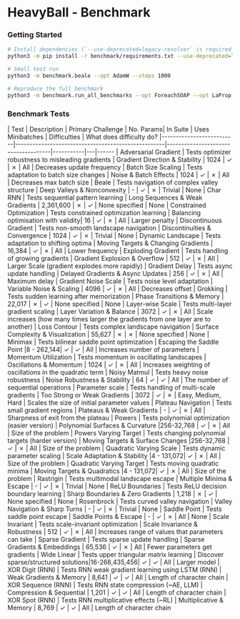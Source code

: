 # HeavyBall - Benchmark

### Getting Started
```BASH
# Install dependencies (`--use-deprecated=legacy-resolver` is required to install the latest BoTorch)
python3 -m pip install -r benchmark/requirements.txt --use-deprecated=legacy-resolver

# Small test run
python3 -m benchmark.beale --opt AdamW --steps 1000

# Reproduce the full benchmark
python3 -m benchmark.run_all_benchmarks --opt ForeachSOAP --opt LaProp --opt AdamW --opt Muon --opt ForeachCachedNewtonPSGD  --opt RMSprop --opt OrthoLaProp --opt ForeachSFAdamW --opt ForeachADOPT --opt LaPropOrtho --opt CachedPSGDKron --opt SignLaProp --opt ForeachSOLP --opt PSGDLRA --opt NewtonPSGDLRA --opt NewtonHybrid2PSGDKron --opt NewtonHybrid2PSGDLRA --opt mars-NewtonHybrid2PSGDLRA --opt MSAMLaProp --opt mars-adaptive-NewtonHybrid2PSGDKron  --opt mars-ortho-NewtonHybrid2PSGDKron --opt MuonLaProp --opt mars-unscaled-NewtonHybrid2PSGDKron --opt mars-NewtonHybrid2PSGDKron --opt cautious-AdamW --opt unscaled_cautious-AdamW --opt mars-AdamW  --dtype float32 --steps 1000000 --trials 1000 --parallelism 256 --seeds 1 --difficulties trivial --difficulties easy --difficulties medium --difficulties hard --difficulties extreme --difficulties nightmare --timeout 2880
```

### Benchmark Tests

| Test                     | Description                                        | Primary Challenge                   | No. Params| In Suite | Uses Minibatches | Difficulties | What does difficulty do?
|--------------------------|----------------------------------------------------|-------------------------------------|-----------|---|------
| Adversarial Gradient     | Tests optimizer robustness to misleading gradients | Gradient Direction & Stability      | 1024      | ✓ | ✗ | All | Decreases update frequency
| Batch Size Scaling       | Tests adaptation to batch size changes             | Noise & Batch Effects               | 1024      | ✓ | ✗ | All | Decreases max batch size
| Beale                    | Tests navigation of complex valley structure       | Deep Valleys & Nonconvexity         |   -       | ✓ | ✗ | Trivial | None
| Char RNN                 | Tests sequential pattern learning                  | Long Sequences & Weak Gradients     | 2,361,600 | ✗ | ✓ | None specified | None
| Constrained Optimization | Tests constrained optimization learning            | Balancing optimisation with validity|  16       | ✓ | ✗ | All | Larger penalty
| Discontinuous Gradient   | Tests non-smooth landscape navigation              | Discontinuities & Convergence       | 1024      | ✓ | ✗ | Trivial | None
| Dynamic Landscape        | Tests adaptation to shifting optima                | Moving Targets & Changing Gradients | 16,384    | ✓ | ✗ | All | Lower frequency
| Exploding Gradient       | Tests handling of growing gradients                | Gradient Explosion & Overflow       | 512       | ✓ | ✗ | All | Larger Scale (gradient explodes more rapidly)
| Gradient Delay           | Tests async update handling                        | Delayed Gradients & Async Updates   | 256       | ✓ | ✗ | All | Maximum delay
| Gradient Noise Scale     | Tests noise level adaptation                       | Variable Noise & Scaling            | 4096      | ✓ | ✗ | All | Decreases offset
| Grokking                 | Tests sudden learning after memorization           | Phase Transitions & Memory          | 22,017    | ✗ | ✓ | None specified | None
| Layer-wise Scale         | Tests multi-layer gradient scaling                 | Layer Variation & Balance           | 3072      | ✓ | ✗ | All | Scale increases (how many times larger the gradients from one layer are to another)
| Loss Contour             | Tests complex landscape navigation                 | Surface Complexity & Visualization  | 55,627    | ✗ | ✗ | None specified | None
| Minimax                  | Tests bilinear saddle point optimization           | Escaping the Saddle Point           |8 - 262,144| ✓ | ✓ | All | Increases number of parameters
| Momentum Utilization     | Tests momentum in oscillating landscapes           | Oscillations & Momentum             | 1024      | ✓ | ✗ | All | Increases weighting of oscillations in the quadratic term
| Noisy Matmul             | Tests heavy noise robustness                       | Noise Robustness & Stability        | 64        | ✓ | ✓ | All | The number of sequential operations
| Parameter scale          | Tests handling of multi-scale gradients            | Too Strong or Weak Gradients        | 3072      | ✓ | ✗ | Easy, Medium, Hard | Scales the size of initial parameter values
| Plateau Navigation       | Tests small gradient regions                       | Plateaus & Weak Gradients           |  -        | ✓ | ✗ | All | Sharpness of exit from the plateau
| Powers                   | Tests polynomial optimization     (easier version) | Polynomial Surfaces & Curvature     |256-32,768 | ✓ | ✗ | All | Size of the problem
| Powers Varying Target    | Tests changing polynomial targets (harder version) | Moving Targets & Surface Changes    |256-32,768 | ✓ | ✗ | All | Size of the problem
| Quadratic Varying Scale  | Tests dynamic parameter scaling                    | Scale Adaptation & Stability        |4 - 131,072| ✓ | ✗ | All | Size of the problem
| Quadratic Varying Target | Tests moving quadratic minima                      | Moving Targets & Quadratics         |4 - 131,072| ✓ | ✗ | All | Size of the problem
| Rastrigin                | Tests multimodal landscape escape                  | Multiple Minima & Escape            |   -       | ✓ | ✗ | Trivial | None
| ReLU Boundaries          | Tests ReLU decision boundary learning              | Sharp Boundaries & Zero Gradients   | 1,218     | ✗ | ✓ | None specified | None
| Rosenbrock               | Tests curved valley navigation                     | Valley Navigation & Sharp Turns     |   -       | ✓ | ✗ | Trivial | None
| Saddle Point             | Tests saddle point escape                          | Saddle Points & Escape              |   -       | ✓ | ✗ | All | None
| Scale Invariant          | Tests scale-invariant optimization                 | Scale Invariance & Robustness       | 512       | ✓ | ✗ | All | Increases range of values that parameters can take
| Sparse Gradient          | Tests sparse update handling                       | Sparse Gradients & Embeddings       | 65,536    | ✓ | ✗ | All | Fewer parameters get gradients
| Wide Linear              | Tests upper triangular matrix learning             | Discover sparse/structured solutions|16-268,435,456| ✓ | ✓ | All | Larger model
| XOR Digit (RNN)          | Tests RNN weak gradient learning using LSTM (RNN)  | Weak Gradients & Memory             | 8,641     | ✓ | ✓ | All | Length of character chain
| XOR Sequence (RNN)       | Tests RNN state compression (~AE, LLM)             | Compression & Sequential            | 1,201     | ✓ | ✓ | All | Length of character chain
| XOR Spot (RNN)           | Tests RNN multiplicative effects (~RL)             | Multiplicative & Memory             | 8,769     | ✓ | ✓ | All | Length of character chain
